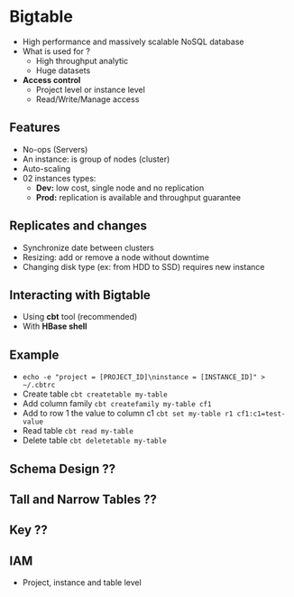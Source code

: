 # Bigtable

- High performance and massively scalable NoSQL database
- What is used for ?
  - High throughput analytic
  - Huge datasets
- **Access control**
  - Project level or instance level
  - Read/Write/Manage access

## Features

- No-ops (Servers)
- An instance: is group of nodes (cluster)
- Auto-scaling
- 02 instances types:
  - **Dev:** low cost, single node and no replication
  - **Prod:** replication is available and throughput guarantee

## Replicates and changes

- Synchronize date between clusters
- Resizing: add or remove a node without downtime
- Changing disk type (ex: from HDD to SSD) requires new instance

## Interacting with Bigtable

- Using **cbt** tool (recommended)
- With **HBase shell**

## Example

- ```echo -e "project = [PROJECT_ID]\ninstance = [INSTANCE_ID]" > ~/.cbtrc```
- Create table ```cbt createtable my-table```
- Add column family ```cbt createfamily my-table cf1```
- Add to row 1 the value to column c1 ```cbt set my-table r1 cf1:c1=test-value```
- Read table ```cbt read my-table```
- Delete table ```cbt deletetable my-table```

## Schema Design ??


## Tall and Narrow Tables ?? 

## Key ??

## IAM

- Project, instance and table level
